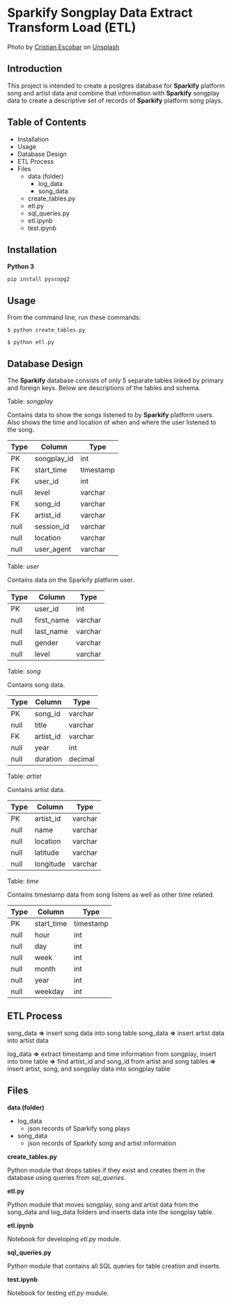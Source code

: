 

# Sparkify Songplay Data Extract Transform Load (ETL)

Photo by <a href="https://unsplash.com/@cristian1?utm_source=unsplash&utm_medium=referral&utm_content=creditCopyText">Cristian Escobar</a> on <a href="https://unsplash.com/s/photos/sparks?utm_source=unsplash&utm_medium=referral&utm_content=creditCopyText">Unsplash</a>
  

## Introduction

This project is intended to create a postgres database for **Sparkify** platform song and artist data and combine that information with **Sparkify** songplay data to create a descriptive set of records of **Sparkify** platform song plays.

## Table of Contents
+ Installation
+ Usage
+ Database Design
+ ETL Process
+ Files
    + data (folder)
        + log_data
        + song_data
    + create_tables.py
    + etl.py
    + sql_queries.py
    + etl.ipynb
    + test.ipynb

## Installation

**Python 3**

`pip install pyscopg2`

## Usage

From the command line, run these commands:

`$ python create_tables.py`

`$ python etl.py`

## Database Design

The **Sparkify** database consists of only 5 separate tables linked by primary and foreign keys. Below are descriptions of the tables and schema. 

Table: _songplay_

Contains data to show the songs listened to by **Sparkify** platform users. Also shows the time and location of when and where the user listened to the song.

Type | Column | Type
-----|--------|------
PK | songplay_id | int
FK | start_time | timestamp
FK | user_id | int
null | level | varchar
FK | song_id | varchar
FK | artist_id | varchar
null | session_id | varchar
null| location | varchar
null | user_agent | varchar

Table: _user_ 

Contains data on the Sparkify platform user.

Type | Column | Type
-----|--------|------
PK | user_id | int
null | first_name | varchar
null | last_name | varchar
null | gender | varchar
null | level | varchar

Table: _song_

Contains song data.

Type | Column | Type
-----|--------|------
PK | song_id | varchar
null | title | varchar
FK | artist_id | varchar
null | year | int
null | duration | decimal
 
 
Table: _artist_

Contains artist data.

Type | Column | Type
-----|--------|------
PK | artist_id | varchar
null | name | varchar
null | location | varchar
null | latitude | varchar
null | longitude | varchar

Table: _time_

Contains timestamp data from song listens as well as other time related.

Type | Column | Type
-----|--------|------
PK | start_time | timestamp
null | hour | int
null | day | int
null | week | int
null | month | int
null | year | int
null | weekday | int


## ETL Process

song_data **=>** insert song data into song table
song_data **=>** insert artist data into artist data

log_data **=>** extract timestamp and time information from songplay, insert into time table **=>** find artist_id and song_id from artist and song tables **=>** 
insert artist, song, and songplay data into songplay table

## Files

**data (folder)**

+ log_data
    + json records of Sparkify song plays
+ song_data
    + json records of Sparkify song and artist information

**create_tables.py**

Python module that drops tables if they exist and creates them in the database using queries from _sql_queries_.

**etl.py**

Python module that moves songplay, song and artist data from the song_data and log_data folders and inserts data into the songplay table.

**etl.ipynb**

Notebook for developing _etl.py_ module.

**sql_queries.py**

Python module that contains all SQL queries for table creation and inserts.

**test.ipynb**

Notebook for testing _etl.py_ module.
